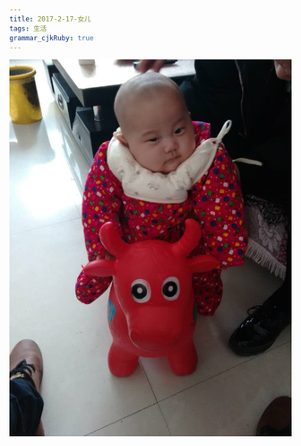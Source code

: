 ```yaml
---
title: 2017-2-17-女儿
tags: 生活
grammar_cjkRuby: true
---
```


![enter description here][1]


  [1]: /img/1.jpg